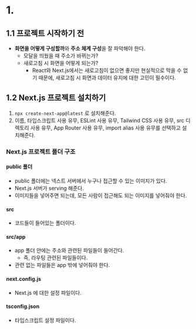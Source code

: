 # 1.
## 1.1 프로젝트 시작하기 전
- **화면을 어떻게 구성할까**와 **주소 체계 구성**을 잘 파악해야 한다.
	- 모달을 띄웠을 때 주소가 바뀌는가?
	- 새로고침 시 화면을 어떻게 되는가?
		- React와 Next.js에서는 새로고침이 없으면 좋지만 현실적으로 막을 수 없기 때문에, 새로고침 시 화면과 데이터 유지에 대한 고민이 필수이다.

## 1.2 Next.js 프로젝트 설치하기
1. `npx create-next-app@latest` 로 설치해준다.
2. 이름, 타입스크립트 사용 유무, ESLint 사용 유무, Tailwind CSS 사용 유무, src 디렉토리 사용 유무, App Router 사용 유무, import alias 사용 유무를 선택하고 설치해준다.

### Next.js 프로젝트 폴더 구조
#### public 폴더
- public 폴더에는 넥스트 서버에서 누구나 접근할 수 있는 이미지가 있다.
- Next.js 서버가 serving 해준다.
- 이미지들을 넣어주면 되는데, 모든 사람이 접근해도 되는 이미지를 넣어줘야 한다.

#### src
- 코드들이 들어있는 폴더이다.

#### src/app
- app 폴더 안에는 주소와 관련된 파일들이 들어간다.
	- 즉, 라우팅 관련된 파일들이다.
- 관련 없는 파일들은 app 밖에 넣어줘야 한다.

#### next.config.js
- Next.js 에 대한 설정 파일이다.

#### tsconfig.json
- 타입스크립트 설정 파일이다.

